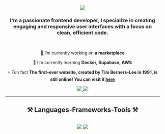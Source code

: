 

<h1 align="center">
    <img src="https://s10.gifyu.com/images/Srozd.gif" />
</h1>

<h3 align="center">I'm a passionate frontend developer, I specialize in creating engaging and responsive user interfaces with a focus on clean, efficient code.</h3>

<br/>

<div align="center">
 
 🔭 I’m currently working on **a marketplace**
 
 🌱 I’m currently learning **Docker, Supabase, AWS**

⚡ Fun fact **The first-ever website, created by Tim Berners-Lee in 1991, is still online! You can visit it [here](http://info.cern.ch/)**

 </div>
 
<div align="center"> 
  <a href="mailto:ridomrayhan@gmail.com">
    <img src="https://img.shields.io/badge/Gmail-333333?style=for-the-badge&logo=gmail&logoColor=red" />
  </a>
  <a href="www.linkedin.com/in/ridom-rayhan-35a62a223" target="_blank">
    <img src="https://img.shields.io/badge/LinkedIn-0077B5?style=for-the-badge&logo=linkedin&logoColor=white" target="_blank" />
  </a>
</div>

 <hr/>
 
<h2 align="center">⚒️ Languages-Frameworks-Tools ⚒️</h2>
<br/>
<div align="center">
    <img src="https://skillicons.dev/icons?i=react,bootstrap,mui,html,css,vscode,github,figma,tailwind,git,r" />
    <img src="https://skillicons.dev/icons?i=nodejs,python,javascript,typescript,express,firebase,mongodb,c,java,nextjs,mysql,flask" /><br>
</div>

<br/>
